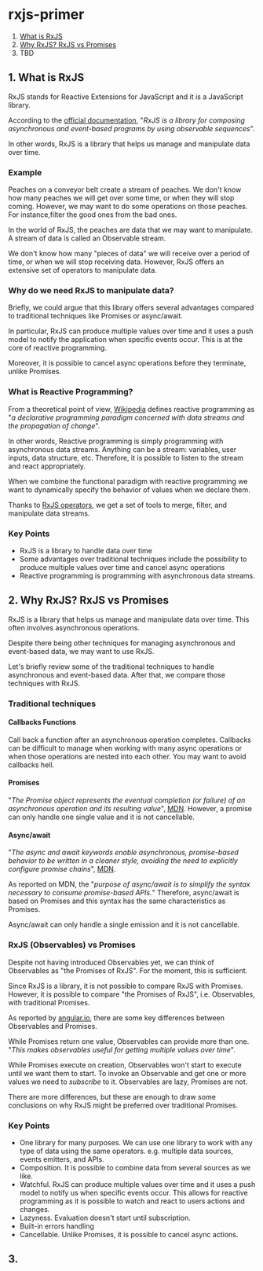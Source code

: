 # rxjs-primer

1. [What is RxJS](https://github.com/lorenzojkrl/rxjs-primer/edit/main/README.md#1-what-is-rxjs)
2. [Why RxJS? RxJS vs Promises](https://github.com/lorenzojkrl/rxjs-primer/edit/main/README.md#2-why-rxjs-rxjs-vs-promises)
3. TBD

## 1. What is RxJS

RxJS stands for Reactive Extensions for JavaScript and it is a JavaScript library.
<p>According to the <a href="https://rxjs.dev/guide/overview" target="_blank" rel="noreferrer noopener">official documentation</a>, "<em>RxJS is a library for composing asynchronous and event-based programs by using observable sequences</em>".</p>

<p>In other words, RxJS is a library that helps us manage and manipulate data over time. </p>

### Example

<p>Peaches on a conveyor belt create a stream of peaches. We don't know how many peaches we will get over some time, or when they will stop coming. However, we may want to do some operations on those peaches. For instance,filter the good ones from the bad ones. </p>

<p>In the world of RxJS, the peaches are data that we may want to manipulate. A stream of data is called an Observable stream. </p>

<p>We don't know how many "pieces of data" we will receive over a period of time, or when we will stop receiving data. However, RxJS offers an extensive set of operators to manipulate data.</p>

### Why do we need RxJS to manipulate data?

<p>Briefly, we could argue that this library offers several advantages compared to traditional techniques like Promises or async/await.  </p>

<p>In particular, RxJS can produce multiple values over time and it uses a push model to notify the application when specific events occur. This is at the core of reactive programming.</p>

<p>Moreover, it is possible to cancel async operations before they terminate, unlike Promises.</p>

### What is Reactive Programming?
<p>From a theoretical point of view, <a href="https://en.wikipedia.org/wiki/Reactive_programming" target="_blank" rel="noreferrer noopener">Wikipedia</a> defines reactive programming as "<em>a declarative programming paradigm concerned with data streams and the propagation of change</em>".</p>

<p>In other words, Reactive programming is simply programming with asynchronous data streams. Anything can be a stream: variables, user inputs, data structure, etc. Therefore, it is possible to listen to the stream and react appropriately.</p>

<p>When we combine the functional paradigm with reactive programming we want to dynamically specify the behavior of values when we declare them. </p>

<p>Thanks to <a href="https://rxjs.dev/guide/operators" target="_blank" rel="noreferrer noopener">RxJS operators</a>, we get a set of tools to merge, filter, and manipulate data streams.</p>

### Key Points
- RxJS is a library to handle data over time
- Some advantages over traditional techniques include the possibility to produce multiple values over time and cancel async operations
- Reactive programming is programming with asynchronous data streams.

## 2. Why RxJS? RxJS vs Promises

RxJS is a library that helps us manage and manipulate data over time. This often involves asynchronous operations.

<p>Despite there being other techniques for managing asynchronous and event-based data, we may want to use RxJS.</p>

<p>Let's briefly review some of the traditional techniques to handle asynchronous and event-based data. After that, we compare those techniques with RxJS.</p>

### Traditional techniques

#### Callbacks Functions

<p>Call back a function after an asynchronous operation completes. Callbacks can be difficult to manage when working with many async operations or when those operations are nested into each other. You may want to avoid callbacks hell. </p>

#### Promises

<p>"<em>The Promise object represents the eventual completion (or failure) of an asynchronous operation and its resulting value</em>", <a href="https://developer.mozilla.org/en-US/docs/Web/JavaScript/Reference/Global_Objects/Promise" target="_blank" rel="noreferrer noopener">MDN</a>. However, a promise can only handle one single value and it is not cancellable.</p>

#### Async/await

<p>"<em>The async and await keywords enable asynchronous, promise-based behavior to be written in a cleaner style, avoiding the need to explicitly configure promise chains</em>", <a href="https://developer.mozilla.org/en-US/docs/Web/JavaScript/Reference/Statements/async_function" target="_blank" rel="noreferrer noopener">MDN</a>.</p>

<p>As reported on MDN, the "<em>purpose of async/await is to simplify the syntax necessary to consume promise-based APIs.</em>" Therefore, async/await is based on Promises and this syntax has the same characteristics as Promises. </p>

<p>Async/await can only handle a single emission and it is not cancellable. </p>

### RxJS (Observables) vs Promises

<p>Despite not having introduced Observables yet, we can think of Observables as "the Promises of RxJS". For the moment, this is sufficient.</p>

<p>Since RxJS is a library, it is not possible to compare RxJS with Promises. However, it is possible to compare "the Promises of RxJS", i.e. Observables, with traditional Promises.</p>

<p>As reported by <a href="https://angular.io/guide/comparing-observables#observables-compared-to-promises" target="_blank" rel="noreferrer noopener">angular.io</a>, there are some key differences between Observables and Promises.</p>

<p>While Promises return one value, Observables can provide more than one. "<em>This makes observables useful for getting multiple values over time</em>". </p>

<p>While Promises execute on creation, Observables won't start to execute until we want them to start. To invoke an Observable and get one or more values we need to <em>subscribe</em> to it. Observables are lazy, Promises are not.</p>

<p>There are more differences, but these are enough to draw some conclusions on why RxJS might be preferred over traditional Promises.</p>

### Key Points 
- One library for many purposes. We can use one library to work with any type of data using the same operators. e.g. multiple data sources, events emitters, and APIs. 
- Composition. It is possible to combine data from several sources as we like.  
- Watchful. RxJS can produce multiple values over time and it uses a push model to notify us when specific events occur. This allows for reactive programming as it is possible to watch and react to users actions and changes. 
- Lazyness. Evaluation doesn't start until subscription. 
- Built-in errors handling
- Cancellable. Unlike Promises, it is possible to cancel async actions.

## 3. 
